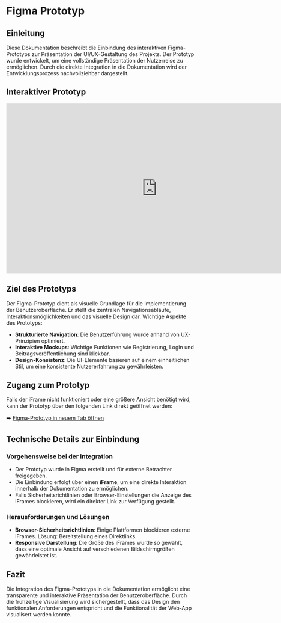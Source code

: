 # **Figma Prototyp**

## **Einleitung**
Diese Dokumentation beschreibt die Einbindung des interaktiven Figma-Prototyps zur Präsentation der UI/UX-Gestaltung des Projekts. Der Prototyp wurde entwickelt, um eine vollständige Präsentation der Nutzerreise zu ermöglichen. Durch die direkte Integration in die Dokumentation wird der Entwicklungsprozess nachvollziehbar dargestellt.

## **Interaktiver Prototyp**

<!-- Einbettung des Figma-Prototyps als iFrame, um eine direkte Interaktion zu ermöglichen. -->
<iframe style="border: 1px solid rgba(0, 0, 0, 0.1);" width="800" height="450" src="https://embed.figma.com/proto/NGWu8l6SQrdpW9Ptucv3MX/PetMatch?node-id=79-954&p=f&scaling=scale-down&content-scaling=fixed&page-id=0%3A1&starting-point-node-id=79%3A954&show-proto-sidebar=1&embed-host=share" allowfullscreen></iframe>

## **Ziel des Prototyps**
Der Figma-Prototyp dient als visuelle Grundlage für die Implementierung der Benutzeroberfläche. Er stellt die zentralen Navigationsabläufe, Interaktionsmöglichkeiten und das visuelle Design dar. Wichtige Aspekte des Prototyps:

- **Strukturierte Navigation**: Die Benutzerführung wurde anhand von UX-Prinzipien optimiert.
- **Interaktive Mockups**: Wichtige Funktionen wie Registrierung, Login und Beitragsveröffentlichung sind klickbar.
- **Design-Konsistenz**: Die UI-Elemente basieren auf einem einheitlichen Stil, um eine konsistente Nutzererfahrung zu gewährleisten.

## **Zugang zum Prototyp**

<!-- Alternativer Link zum Prototyp für den Fall, dass der iFrame nicht korrekt angezeigt wird. -->
Falls der iFrame nicht funktioniert oder eine größere Ansicht benötigt wird, kann der Prototyp über den folgenden Link direkt geöffnet werden:

➡️ [Figma-Prototyp in neuem Tab öffnen](https://www.figma.com/proto/NGWu8l6SQrdpW9Ptucv3MX/PetMatch?node-id=79-954&p=f&t=fDAmdjRQL9uww9VD-1&scaling=scale-down&content-scaling=fixed&page-id=0%3A1&starting-point-node-id=79%3A954&show-proto-sidebar=1)

## **Technische Details zur Einbindung**

### **Vorgehensweise bei der Integration**
- Der Prototyp wurde in Figma erstellt und für externe Betrachter freigegeben.
- Die Einbindung erfolgt über einen **iFrame**, um eine direkte Interaktion innerhalb der Dokumentation zu ermöglichen.
- Falls Sicherheitsrichtlinien oder Browser-Einstellungen die Anzeige des iFrames blockieren, wird ein direkter Link zur Verfügung gestellt.

### **Herausforderungen und Lösungen**
- **Browser-Sicherheitsrichtlinien**: Einige Plattformen blockieren externe iFrames. Lösung: Bereitstellung eines Direktlinks.
- **Responsive Darstellung**: Die Größe des iFrames wurde so gewählt, dass eine optimale Ansicht auf verschiedenen Bildschirmgrößen gewährleistet ist.

## **Fazit**
Die Integration des Figma-Prototyps in die Dokumentation ermöglicht eine transparente und interaktive Präsentation der Benutzeroberfläche. Durch die frühzeitige Visualisierung wird sichergestellt, dass das Design den funktionalen Anforderungen entspricht und die Funktionalität der Web-App visualisert werden konnte.

